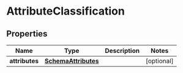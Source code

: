 

# AttributeClassification


## Properties

| Name | Type | Description | Notes |
|------------ | ------------- | ------------- | -------------|
|**attributes** | [**SchemaAttributes**](SchemaAttributes.md) |  |  [optional] |



